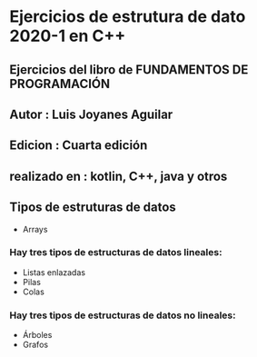 # Ejercicios de estrutura de dato 2020-1 en C++

## Ejercicios del libro de FUNDAMENTOS DE PROGRAMACIÓN
## Autor : Luis Joyanes Aguilar
## Edicion : Cuarta edición
## realizado en : kotlin, C++, java y otros

## Tipos de estruturas de datos
* Arrays

### Hay tres tipos de estructuras de datos lineales:
* Listas enlazadas
* Pilas
* Colas

### Hay tres tipos de estructuras de datos no lineales:
* Árboles
* Grafos
